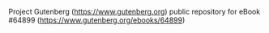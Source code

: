Project Gutenberg (https://www.gutenberg.org) public repository for
eBook #64899 (https://www.gutenberg.org/ebooks/64899)
